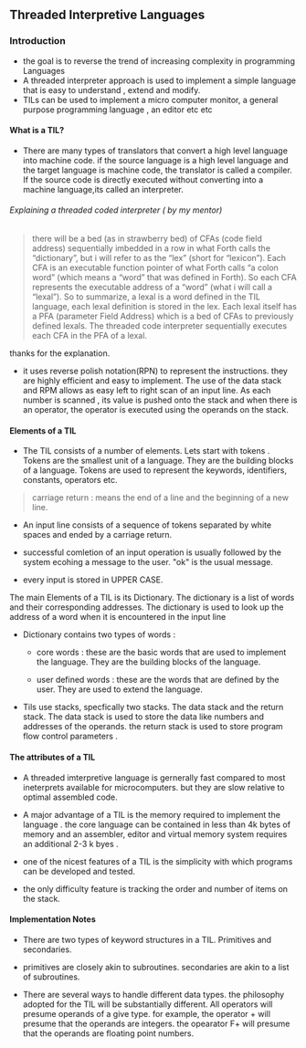 ## Threaded Interpretive Languages

### Introduction

- the goal is to reverse the trend of increasing complexity in programming Languages
- A threaded interpreter approach is used to implement a simple language that is easy to understand , extend and modify.
- TILs can be used to implement a micro computer monitor, a general purpose programming language , an editor etc etc

#### What is a TIL?

- There are many types of translators that convert a high level language into machine code. if the source language is a high level language and the target language is machine code, the translator is called a compiler. If the source code is directly executed without converting into a machine language,its called an interpreter.

###### Explaining a threaded coded interpreter ( by my mentor)

>there will be a bed (as in strawberry bed) of CFAs (code field address) sequentially imbedded in a row in what Forth calls the “dictionary”, but i will refer to as the “lex” (short for “lexicon”).
Each CFA is an executable function pointer of what Forth calls “a colon word” (which means a “word” that was defined in Forth).
So each CFA represents the executable address of a “word” (what i will call a “lexal”).
So to summarize, a lexal is a word defined in the TIL language, each lexal definition is stored in the lex.  Each lexal itself has a PFA (parameter Field Address) which is a bed of CFAs to previously defined lexals.
The threaded code interpreter sequentially executes each CFA in the PFA of a lexal.

thanks for the explanation. 


- it uses reverse polish notation(RPN) to represent the instructions. they are highly efficient and easy to implement. The use of the data stack and RPM allows as easy left to right scan of an input line. As each number is scanned , its value is pushed onto the stack and when there is an operator, the operator is executed using the operands on the stack.




#### Elements of a TIL 

- The TIL consists of a number of elements. Lets start with tokens . Tokens are the smallest unit of a language. They are the building blocks of a language. Tokens are used to represent the keywords, identifiers, constants, operators etc. 

> carriage return : means the end of a line and the beginning of a new line.

- An input line consists of a sequence of tokens separated by white spaces and ended by a carriage return.

- successful comletion of an input operation is usually followed by the system ecohing a message to the user. "ok" is the usual message.

- every input is stored in UPPER CASE.

The main Elements of a TIL is its Dictionary. The dictionary is a list of words and their corresponding addresses. The dictionary is used to look up the address of a word when it is encountered in the input line 

- Dictionary contains two types of words : 

     - core words : these are the basic words that are used to implement the language. They are the building blocks of the language.

     - user defined words : these are the words that are defined by the user. They are used to extend the language.


- Tils use stacks, specfically two stacks. The data stack and the return stack. The data stack is used to store the data like numbers and addresses of the operands. the return stack is used to store program flow control parameters .  




#### The attributes of a TIL 

- A threaded imterpretive language is gernerally fast compared to most ineterprets available for microcomputers.
but they are slow relative to optimal assembled code.

- A major advantage of a TIL is the memory required to implement the language . the core language can be contained in less than 4k bytes of memory and an assembler, editor and virtual memory system requires an additional 2-3 k byes .


- one of the nicest features of a TIL is the simplicity with which programs can be developed and tested.

- the only difficulty feature is tracking the order and number of items on the stack. 

#### Implementation Notes

- There are two types of keyword structures in a TIL. Primitives and secondaries.

- primitives are closely akin to subroutines. secondaries are akin to a list of subroutines. 

- There are several ways to handle different data types. the philosophy adopted for the TIL will be substantially different. All operators will presume operands of a give type. for example, the operator + will presume that the operands are integers. the opearator F+ will presume that the operands are floating point numbers.



